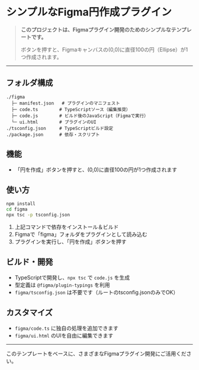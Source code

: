 # シンプルなFigma円作成プラグイン

> **このプロジェクトは、Figmaプラグイン開発のためのシンプルなテンプレートです。**
> 
> ボタンを押すと、Figmaキャンバスの(0,0)に直径100の円（Ellipse）が1つ作成されます。

---

## フォルダ構成

```plaintext
./figma
  ├─ manifest.json   # プラグインのマニフェスト
  ├─ code.ts        # TypeScriptソース（編集推奨）
  ├─ code.js        # ビルド後のJavaScript（Figmaで実行）
  └─ ui.html        # プラグインのUI
./tsconfig.json     # TypeScriptビルド設定
./package.json      # 依存・スクリプト
```

## 機能
- 「円を作成」ボタンを押すと、(0,0)に直径100の円が1つ作成されます

## 使い方

```sh
npm install
cd figma
npx tsc -p tsconfig.json
```

1. 上記コマンドで依存をインストール＆ビルド
2. Figmaで「figma」フォルダをプラグインとして読み込む
3. プラグインを実行し、「円を作成」ボタンを押す

## ビルド・開発
- TypeScriptで開発し、`npx tsc` で `code.js` を生成
- 型定義は `@figma/plugin-typings` を利用
- `figma/tsconfig.json` は不要です（ルートのtsconfig.jsonのみでOK）

## カスタマイズ
- `figma/code.ts` に独自の処理を追加できます
- `figma/ui.html` のUIを自由に編集できます

---

このテンプレートをベースに、さまざまなFigmaプラグイン開発にご活用ください。 